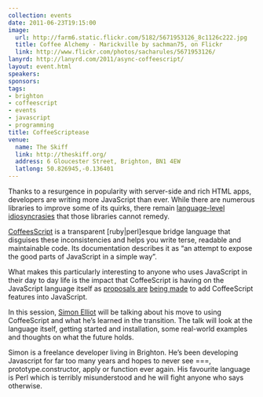 ```yaml
---
collection: events
date: 2011-06-23T19:15:00
image: 
  url: http://farm6.static.flickr.com/5182/5671953126_8c1126c222.jpg
  title: Coffee Alchemy - Marickville by sachman75, on Flickr
  link: http://www.flickr.com/photos/sacharules/5671953126/
lanyrd: http://lanyrd.com/2011/async-coffeescript/
layout: event.html
speakers: 
sponsors: 
tags: 
- brighton
- coffeescript
- events
- javascript
- programming
title: CoffeeScriptease
venue: 
  name: The Skiff
  link: http://theskiff.org/
  address: 6 Gloucester Street, Brighton, BN1 4EW
  latlong: 50.826945,-0.136401
---
```


  <p>Thanks to a resurgence in popularity with server-side and rich HTML apps, developers are writing more JavaScript than ever. While there are numerous libraries to improve some of its quirks, there remain <a href="http://bonsaiden.github.com/JavaScript-Garden/">language-level idiosyncrasies</a> that those libraries cannot remedy.</p>

  <p><a href="http://jashkenas.github.com/coffee-script/">CoffeesScript</a> is a transparent [ruby|perl]esque bridge language that disguises these inconsistencies and helps you write terse, readable and maintainable code. Its documentation describes it as “an attempt to expose the good parts of JavaScript in a simple way”.</p>

  <p>What makes this particularly interesting to anyone who uses JavaScript in their day to day life is the impact that CoffeeScript is having on the JavaScript language itself as <a href="http://brendaneich.com/2010/11/paren-free/">proposals are</a> <a href="http://brendaneich.com/2011/05/my-jsconf-us-presentation/">being made</a> to add CoffeeScript features into JavaScript.</p>

  <p>In this session, <a href="http://twitter.com/purge">Simon Elliot</a> will be talking about his move to using CoffeeScript and what he’s learned in the transition. The talk will look at the language itself, getting started and installation, some real-world examples and thoughts on what the future holds.</p>

  <p>Simon is a freelance developer living in Brighton. He’s been developing Javascript for far too many years and hopes to never see ===, prototype.constructor, apply or function ever again. His favourite language is Perl which is terribly misunderstood and he will fight anyone who says otherwise.</p>  

